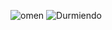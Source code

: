 ![omen](https://user-images.githubusercontent.com/88345754/177076437-8939b074-dcdb-4dee-bbb8-d915df84f0ce.gif)
![Durmiendo](https://user-images.githubusercontent.com/88345754/177075766-ed310353-2320-4a32-b822-131f1c601390.gif)
